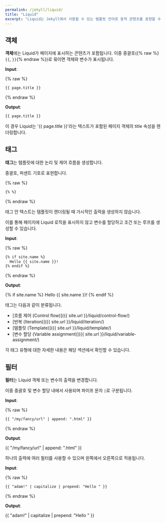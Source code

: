 ```yaml
---
permalink: /jekyll/liquid/
title: "Liquid"
excerpt: "Liquid는 Jekyll에서 사용할 수 있는 템플릿 언어로 동적 콘텐츠를 표현할 수 있습니다"
---
```


## 객체

**객체**에는 Liquid가 페이지에 표시하는 콘텐츠가 포함됩니다. 이중 중괄호({% raw %}`{{`, `}}`{% endraw %})로 묶이면 객체와 변수가 표시됩니다.

**Input**:

{% raw %}

```md
{{ page.title }}
```

{% endraw %}

**Output**:

```md
{{ page.title }}
```

이 경우 Liquid는 '{{ page.title }}'라는 텍스트가 포함된 페이지 객체의 title 속성을 렌더링합니다.

## 태그

**태그**는 템플릿에 대한 논리 및 제어 흐름을 생성합니다.

중괄호, 퍼센트 기호로 표현합니다.

{% raw %}

```md
{% %}
```

{% endraw %}

태그 안 텍스트는 템플릿이 렌더링될 때 가시적인 출력을 생성하지 않습니다.

이를 통해 페이지에 Liquid 로직을 표시하지 않고 변수를 할당하고 조건 또는 루프를 생성할 수 있습니다.

**Input**:

{% raw %}

```md
{% if site.name %}
  Hello {{ site.name }}!
{% endif %}
```

{% endraw %}

**Output**:

{% if site.name %}
  Hello {{ site.name }}!
{% endif %}

태그는 다음과 같이 분류됩니다.

- [흐름 제어 (Control flow)]({{ site.url }}/liquid/control-flow/)
- [반복 (Iteration)]({{ site.url }}/liquid/iteration/)
- [템플릿 (Template)]({{ site.url }}/liquid/template/)
- [변수 할당 (Variable assignment)]({{ site.url }}/liquid/variable-assignment/)

각 태그 유형에 대한 자세한 내용은 해당 섹션에서 확인할 수 있습니다.

## 필터

**필터**는 Liquid 객체 또는 변수의 출력을 변경합니다.

이중 중괄호 및 변수 할당 내에서 사용되며 파이프 문자 `|`로 구분됩니다.

**Input**:

{% raw %}

```md
{{ "/my/fancy/url" | append: ".html" }}
```

{% endraw %}

**Output**:

{{ "/my/fancy/url" | append: ".html" }}

하나의 출력에 여러 필터를 사용할 수 있으며 왼쪽에서 오른쪽으로 적용됩니다.

**Input**:

{% raw %}

```md
{{ "adam!" | capitalize | prepend: "Hello " }}
```

{% endraw %}

**Output**:

{{ "adam!" | capitalize | prepend: "Hello " }}
